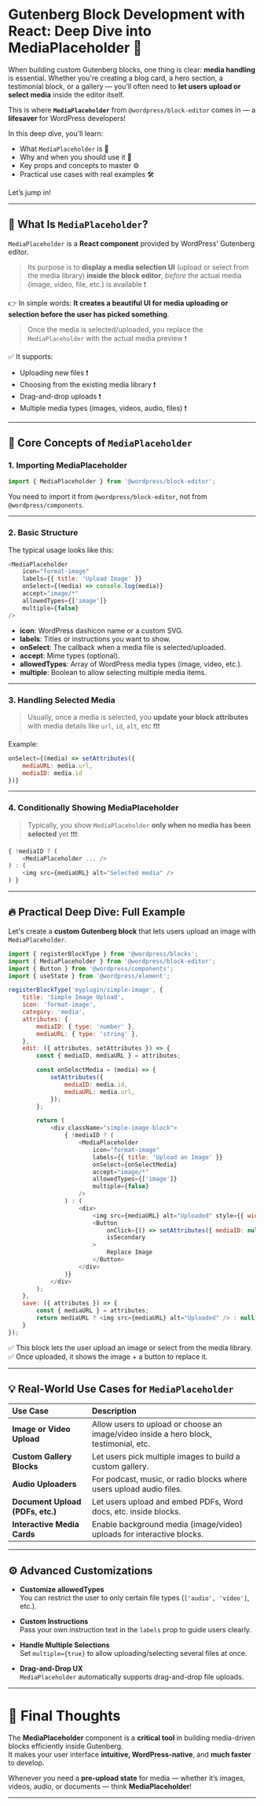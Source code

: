 # Gutenberg Block Development with React: Deep Dive into MediaPlaceholder 🎯

When building custom Gutenberg blocks, one thing is clear: **media handling** is essential. Whether you're creating a blog card, a hero section, a testimonial block, or a gallery — you’ll often need to **let users upload or select media** inside the editor itself.

This is where **`MediaPlaceholder`** from `@wordpress/block-editor` comes in — a **lifesaver** for WordPress developers!

In this deep dive, you'll learn:

- What `MediaPlaceholder` is 🧩
- Why and when you should use it 🎯
- Key props and concepts to master ⚙️
- Practical use cases with real examples 🛠️

Let’s jump in!

---

## 📌 What Is `MediaPlaceholder`?

`MediaPlaceholder` is a **React component** provided by WordPress' Gutenberg editor.  
> Its purpose is to **display a media selection UI** (upload or select from the media library) **inside the block editor**, *before* the actual media (image, video, file, etc.) is available ❗️

👉 In simple words: **It creates a beautiful UI for media uploading or selection before the user has picked something**.

> Once the media is selected/uploaded, you replace the `MediaPlaceholder` with the actual media preview ❗️

✅ It supports:
- Uploading new files ❗️
- Choosing from the existing media library ❗️
- Drag-and-drop uploads ❗️
- Multiple media types (images, videos, audio, files) ❗️

---

## 🧠 Core Concepts of `MediaPlaceholder`

### 1. **Importing MediaPlaceholder**
```javascript
import { MediaPlaceholder } from '@wordpress/block-editor';
```
You need to import it from `@wordpress/block-editor`, not from `@wordpress/components`.

---

### 2. **Basic Structure**
The typical usage looks like this:

```javascript
<MediaPlaceholder
    icon="format-image"
    labels={{ title: 'Upload Image' }}
    onSelect={(media) => console.log(media)}
    accept="image/*"
    allowedTypes={['image']}
    multiple={false}
/>
```

- **icon**: WordPress dashicon name or a custom SVG.
- **labels**: Titles or instructions you want to show.
- **onSelect**: The callback when a media file is selected/uploaded.
- **accept**: Mime types (optional).
- **allowedTypes**: Array of WordPress media types (image, video, etc.).
- **multiple**: Boolean to allow selecting multiple media items.

---

### 3. **Handling Selected Media**

> Usually, once a media is selected, you **update your block attributes** with media details like `url`, `id`, `alt`, etc ❗️❗️❗️

Example:

```javascript
onSelect={(media) => setAttributes({ 
    mediaURL: media.url, 
    mediaID: media.id 
})}
```

---

### 4. **Conditionally Showing MediaPlaceholder**

> Typically, you show `MediaPlaceholder` **only when no media has been selected** yet ❗️❗️❗️:

```javascript
{ !mediaID ? (
    <MediaPlaceholder ... />
) : (
    <img src={mediaURL} alt="Selected media" />
) }
```

---

## 🔥 Practical Deep Dive: Full Example

Let's create a **custom Gutenberg block** that lets users upload an image with `MediaPlaceholder`.

```javascript
import { registerBlockType } from '@wordpress/blocks';
import { MediaPlaceholder } from '@wordpress/block-editor';
import { Button } from '@wordpress/components';
import { useState } from '@wordpress/element';

registerBlockType('myplugin/simple-image', {
    title: 'Simple Image Upload',
    icon: 'format-image',
    category: 'media',
    attributes: {
        mediaID: { type: 'number' },
        mediaURL: { type: 'string' },
    },
    edit: ({ attributes, setAttributes }) => {
        const { mediaID, mediaURL } = attributes;

        const onSelectMedia = (media) => {
            setAttributes({
                mediaID: media.id,
                mediaURL: media.url,
            });
        };

        return (
            <div className="simple-image-block">
                { !mediaID ? (
                    <MediaPlaceholder
                        icon="format-image"
                        labels={{ title: 'Upload an Image' }}
                        onSelect={onSelectMedia}
                        accept="image/*"
                        allowedTypes={['image']}
                        multiple={false}
                    />
                ) : (
                    <div>
                        <img src={mediaURL} alt="Uploaded" style={{ width: '100%' }} />
                        <Button 
                            onClick={() => setAttributes({ mediaID: null, mediaURL: null })} 
                            isSecondary
                        >
                            Replace Image
                        </Button>
                    </div>
                )}
            </div>
        );
    },
    save: ({ attributes }) => {
        const { mediaURL } = attributes;
        return mediaURL ? <img src={mediaURL} alt="Uploaded" /> : null;
    }
});
```

✅ This block lets the user upload an image or select from the media library.  
✅ Once uploaded, it shows the image + a button to replace it.

---

## 💡 Real-World Use Cases for `MediaPlaceholder`

| Use Case                          | Description |
|:-----------------------------------|:------------|
| **Image or Video Upload**          | Allow users to upload or choose an image/video inside a hero block, testimonial, etc. |
| **Custom Gallery Blocks**          | Let users pick multiple images to build a custom gallery. |
| **Audio Uploaders**                | For podcast, music, or radio blocks where users upload audio files. |
| **Document Upload (PDFs, etc.)**   | Let users upload and embed PDFs, Word docs, etc. inside blocks. |
| **Interactive Media Cards**        | Enable background media (image/video) uploads for interactive blocks.|

---

## ⚙️ Advanced Customizations

- **Customize allowedTypes**  
  You can restrict the user to only certain file types (`['audio', 'video']`, etc.).
  
- **Custom Instructions**  
  Pass your own instruction text in the `labels` prop to guide users clearly.
  
- **Handle Multiple Selections**  
  Set `multiple={true}` to allow uploading/selecting several files at once.

- **Drag-and-Drop UX**  
  `MediaPlaceholder` automatically supports drag-and-drop file uploads.

---

# 🚀 Final Thoughts

The **MediaPlaceholder** component is a **critical tool** in building media-driven blocks efficiently inside Gutenberg.  
It makes your user interface **intuitive, WordPress-native**, and **much faster** to develop.

Whenever you need a **pre-upload state** for media — whether it’s images, videos, audio, or documents — think **MediaPlaceholder**!

---
